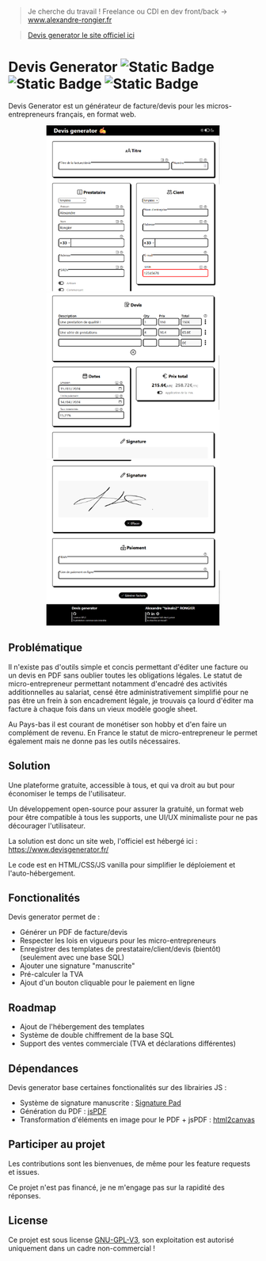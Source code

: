 > Je cherche du travail ! Freelance ou CDI en dev front/back -> www.alexandre-rongier.fr


> [Devis generator le site officiel ici](https://www.devisgenerator.fr/)
# Devis Generator ![Static Badge](https://img.shields.io/badge/Licencse-GPL_V3-red) ![Static Badge](https://img.shields.io/badge/__-vanilla-yellow?style=flat&logo=javascript) ![Static Badge](https://img.shields.io/badge/__-Node--Red-red?style=flat&logo=nodered&logoColor=%23ff0505)

Devis Generator est un générateur de facture/devis pour les micros-entrepreneurs français, en format web.


<p align="center">
  <img width="350" height="335" src="https://raw.githubusercontent.com/tainalo2/devis_generator/main/src/image/image_for_readme_1.png">
  <img width="350" height="335" src="https://raw.githubusercontent.com/tainalo2/devis_generator/main/src/image/image_for_readme_2.png">
  <img width="350" height="335" src="https://raw.githubusercontent.com/tainalo2/devis_generator/main/src/image/image_for_readme_3.png">
</p>

## Problématique
Il n'existe pas d'outils simple et concis permettant d'éditer une facture ou un devis en PDF sans oublier toutes les obligations légales. Le statut de micro-entrepreneur permettant notamment d'encadré des activités additionnelles au salariat, censé être administrativement simplifié pour ne pas être un frein à son encadrement légale, je trouvais ça lourd d'éditer ma facture à chaque fois dans un vieux modèle google sheet.

Au Pays-bas il est courant de monétiser son hobby et d'en faire un complément de revenu. En France le statut de micro-entrepreneur le permet également mais ne donne pas les outils nécessaires.

## Solution
Une plateforme gratuite, accessible à tous, et qui va droit au but pour économiser le temps de l'utilisateur.

Un développement open-source pour assurer la gratuité, un format web pour être compatible à tous les supports, une UI/UX minimaliste pour ne pas décourager l'utilisateur.

La solution est donc un site web, l'officiel est hébergé ici : https://www.devisgenerator.fr/

Le code est en HTML/CSS/JS vanilla pour simplifier le déploiement et l'auto-hébergement.

## Fonctionalités

Devis generator permet de :
* Générer un PDF de facture/devis
* Respecter les lois en vigueurs pour les micro-entrepreneurs
* Enregistrer des templates de prestataire/client/devis (bientôt) (seulement avec une base SQL)
* Ajouter une signature "manuscrite"
* Pré-calculer la TVA
* Ajout d'un bouton cliquable pour le paiement en ligne

## Roadmap
* Ajout de l'hébergement des templates
* Système de double chiffrement de la base SQL
* Support des ventes commerciale (TVA et déclarations différentes)

## Dépendances
Devis generator base certaines fonctionalités sur des librairies JS :
* Système de signature manuscrite : [Signature Pad](https://github.com/szimek/signature_pad?tab=readme-ov-file)
* Génération du PDF : [jsPDF](https://github.com/parallax/jsPDF)
* Transformation d'éléments en image pour le PDF + jsPDF : [html2canvas](https://github.com/niklasvh/html2canvas)

## Participer au projet

Les contributions sont les bienvenues, de même pour les feature requests et issues.

Ce projet n'est pas financé, je ne m'engage pas sur la rapidité des réponses.

## License
Ce projet est sous license [GNU-GPL-V3](https://www.gnu.org/licenses/gpl-3.0), son exploitation est autorisé uniquement dans un cadre non-commercial !
